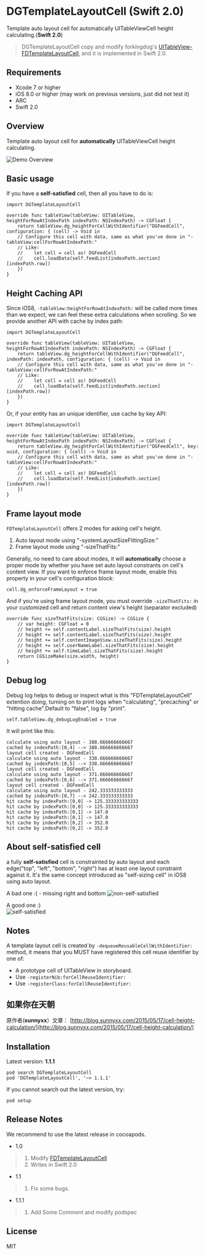 # DGTemplateLayoutCell (Swift 2.0)
Template auto layout cell for automatically UITableViewCell height calculating.(**Swift 2.0**)
> DGTemplateLayoutCell copy and modify forkingdog's [UITableView-FDTemplateLayoutCell](https://github.com/forkingdog/UITableView-FDTemplateLayoutCell), and it is implemented in Swift 2.0.

## Requirements
- Xcode 7 or higher
- iOS 8.0 or higher (may work on previous versions, just did not test it)
- ARC
- Swift 2.0

## Overview
Template auto layout cell for **automatically** UITableViewCell height calculating.

![Demo Overview](https://github.com/zhaodg/DGTemplateLayoutCell/blob/master/Sceenshots/ZHAODG_480.gif)

## Basic usage

If you have a **self-satisfied** cell, then all you have to do is: 

``` 
import DGTemplateLayoutCell

override func tableView(tableView: UITableView, heightForRowAtIndexPath indexPath: NSIndexPath) -> CGFloat {
    return tableView.dg_heightForCellWithIdentifier("DGFeedCell", configuration: { (cell) -> Void in
    // Configure this cell with data, same as what you've done in "-tableView:cellForRowAtIndexPath:"
    // Like:
    //    let cell = cell as! DGFeedCell
    //    cell.loadData(self.feedList[indexPath.section][indexPath.row])
    })
}
```

## Height Caching API

Since iOS8, `-tableView:heightForRowAtIndexPath:` will be called more times than we expect, we can feel these extra calculations when scrolling. So we provide another API with cache by index path:   

``` 
import DGTemplateLayoutCell

override func tableView(tableView: UITableView, heightForRowAtIndexPath indexPath: NSIndexPath) -> CGFloat {
    return tableView.dg_heightForCellWithIdentifier("DGFeedCell", indexPath: indexPath, configuration: { (cell) -> Void in
    // Configure this cell with data, same as what you've done in "-tableView:cellForRowAtIndexPath:"
    // Like:
    //    let cell = cell as! DGFeedCell
    //    cell.loadData(self.feedList[indexPath.section][indexPath.row])
    })
}
```

Or, if your entity has an unique identifier, use cache by key API:

``` 
import DGTemplateLayoutCell

override func tableView(tableView: UITableView, heightForRowAtIndexPath indexPath: NSIndexPath) -> CGFloat {
    return tableView.dg_heightForCellWithIdentifier("DGFeedCell", key: uuid, configuration: { (cell) -> Void in
    // Configure this cell with data, same as what you've done in "-tableView:cellForRowAtIndexPath:"
    // Like:
    //    let cell = cell as! DGFeedCell
    //    cell.loadData(self.feedList[indexPath.section][indexPath.row])
    })
}
```

## Frame layout mode

`FDTemplateLayoutCell` offers 2 modes for asking cell's height.  

1. Auto layout mode using "-systemLayoutSizeFittingSize:"  
2. Frame layout mode using "-sizeThatFits:"  

Generally, no need to care about modes, it will **automatically** choose a proper mode by whether you have set auto layout constrants on cell's content view. If you want to enforce frame layout mode, enable this property in your cell's configuration block:  

``` 
cell.dg_enforceFrameLayout = true
```
And if you're using frame layout mode, you must override `-sizeThatFits:` in your customized cell and return content view's height (separator excluded)

```
override func sizeThatFits(size: CGSize) -> CGSize {
    // var height: CGFloat = 0
    // height += self.contentLabel.sizeThatFits(size).height
    // height += self.contentLabel.sizeThatFits(size).height
    // height += self.contentImageView.sizeThatFits(size).height
    // height += self.userNameLabel.sizeThatFits(size).height
    // height += self.timeLabel.sizeThatFits(size).height
    return CGSizeMake(size.width, height)
}

```

## Debug log

Debug log helps to debug or inspect what is this "FDTemplateLayoutCell" extention doing, turning on to print logs when "calculating", "precaching" or "hitting cache".Default to "false", log by "print".

```
self.tableView.dg_debugLogEnabled = true
```

It will print like this:  

``` 
calculate using auto layout - 388.666666666667
cached by indexPath:[0,4] --> 388.666666666667
layout cell created - DGFeedCell
calculate using auto layout - 338.666666666667
cached by indexPath:[0,5] --> 338.666666666667
layout cell created - DGFeedCell
calculate using auto layout - 371.666666666667
cached by indexPath:[0,6] --> 371.666666666667
layout cell created - DGFeedCell
calculate using auto layout - 242.333333333333
cached by indexPath:[0,7] --> 242.333333333333
hit cache by indexPath:[0,0] -> 125.333333333333
hit cache by indexPath:[0,0] -> 125.333333333333
hit cache by indexPath:[0,1] -> 147.0
hit cache by indexPath:[0,1] -> 147.0
hit cache by indexPath:[0,2] -> 352.0
hit cache by indexPath:[0,2] -> 352.0
```

## About self-satisfied cell

a fully **self-satisfied** cell is constrainted by auto layout and each edge("top", "left", "bottom", "right") has at least one layout constraint against it. It's the same concept introduced as "self-sizing cell" in iOS8 using auto layout.

A bad one :( - missing right and bottom
![non-self-satisfied](https://github.com/zhaodg/DGTemplateLayoutCell/blob/master/Sceenshots/screenshot0.png)   

A good one :)  
![self-satisfied](https://github.com/zhaodg/DGTemplateLayoutCell/blob/master/Sceenshots/screenshot1.png)   

## Notes

A template layout cell is created by `-dequeueReusableCellWithIdentifier:` method, it means that you MUST have registered this cell reuse identifier by one of:  

- A prototype cell of UITableView in storyboard.
- Use `-registerNib:forCellReuseIdentifier:` 
- Use `-registerClass:forCellReuseIdentifier:`

## 如果你在天朝
原作者(**sunnyxx**）文章： 
[http://blog.sunnyxx.com/2015/05/17/cell-height-calculation/](http://blog.sunnyxx.com/2015/05/17/cell-height-calculation/)

## Installation

Latest version: **1.1.1**

```
pod search DGTemplateLayoutCell 
pod 'DGTemplateLayoutCell', '~> 1.1.1'
```
If you cannot search out the latest version, try:  

```
pod setup
```

## Release Notes

We recommend to use the latest release in cocoapods.

- 1.0 
> 1. Modify [FDTemplateLayoutCell](https://github.com/forkingdog/UITableView-FDTemplateLayoutCell) 
> 2. Writes in Swift 2.0

- 1.1
> 1. Fix some bugs.

- 1.1.1
> 1. Add Some Comment and modify podspec

## License
MIT
